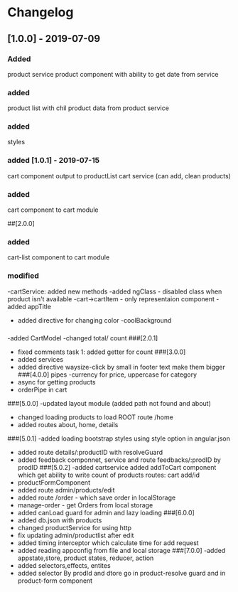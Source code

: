 # Changelog

## [1.0.0] - 2019-07-09
### Added
product service
product component with ability to get date from service
### added
 product list with chil product
data from product service
### added
 styles 
### added  [1.0.1] - 2019-07-15
 cart component
output to productList
cart service (can add, clean products)
### added
 cart component to cart module

 ##[2.0.0]
 ### added
 cart-list component to cart module
 ### modified
 -cartService: added new methods
 -added ngClass - disabled class when product isn't available
 -cart->cartItem - only representaion component
 -added appTitle
 - added directive for changing color -coolBackground
 ###
 -added CartModel
 -changed total/ count
 ###[2.0.1]
 - fixed comments task 1: added getter for count
 ###[3.0.0]
 - added services
 - added directive waysize-click by small in footer text make them bigger 
###[4.0.0] pipes
-currency for price, uppercase for category
- async for getting products 
- orderPipe in cart

###[5.0.0]
-updated layout module (added path not found and about)
- changed loading products  to load ROOT route /home
- added routes about, home, details

###[5.0.1]
-added loading bootstrap styles using style option in angular.json
- added route details/:productID with resolveGuard 
- added feedback componnet, service and route feedbacks/:prodID by prodID
###[5.0.2]
-added cartservice
added addToCart component which get ability to write count of products
routes: cart
         add/id 
- productFormComponent
- added route admin/products/edit
- added route /order - which save order in localStorage
- manage-order - get Orders from local storage
- added canLoad guard for admin and lazy loading
###[6.0.0]
- added db.json with products
- changed productService for using http
- fix updating admin/productlist after edit
-  added timing interceptor which calculate time for add request
- added reading appconfig from file and local storage
###[7.0.0]
-added appstate,store, product states, reducer, action
- added selectors,effects, entites 
- added selector By prodId and dtore go in product-resolve guard and in product-form component